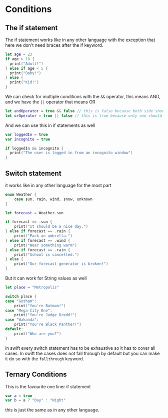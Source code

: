 # Conditions

## The if statement

The if statement works like in any other language with the exception that
here we don't need braces after the if keyword.

```swift
let age = 23
if age > 18 {
  print("Adult!")
} else if age < 5 {
  print("Baby!")
} else {
  print("Kid!")
}
```

We can check for multiple conditions with
the `&&` operator, this means AND, and we have the
`||` operator that means OR

```swift
let andOperator = true && false // this is false because both side should be true
let orOperator = true || false // this is true because only one should be true
```

And we can use this in if statements as well

```swift
var loggedIn = true
var incognito = true

if loggedIn && incognito {
  print("The user is logged in from an incognito window")
}
```

## Switch statement

it works like in any other language for the most part

```swift
enum Weather {
    case sun, rain, wind, snow, unknown
}

let forecast = Weather.sun

if forecast == .sun {
    print("It should be a nice day.")
} else if forecast == .rain {
    print("Pack an umbrella.")
} else if forecast == .wind {
    print("Wear something warm")
} else if forecast == .rain {
    print("School is cancelled.")
} else {
    print("Our forecast generator is broken!")
}
```

But it can work for String values as well

```swift
let place = "Metropolis"

switch place {
case "Gotham":
    print("You're Batman!")
case "Mega-City One":
    print("You're Judge Dredd!")
case "Wakanda":
    print("You're Black Panther!")
default:
    print("Who are you?")
}
```

in swift every switch statement has to be exhaustive so
it has to cover all cases.
In swift the cases does not fall through by default but you can make it do so with
the `fallthrough` keyword.

## Ternary Conditions

This is the favourite one liner if statement

```swift
var a = true
var b = a ? "Day" : "Night"
```

this is just the same as in any other language.
